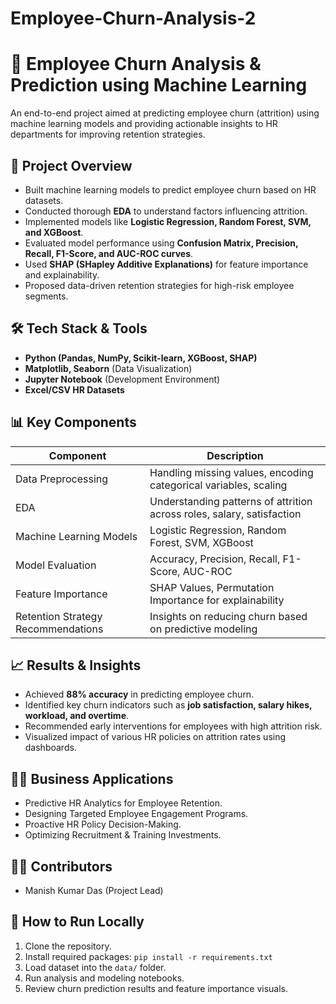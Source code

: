 # Employee-Churn-Analysis-2
# 🏢 Employee Churn Analysis & Prediction using Machine Learning

An end-to-end project aimed at predicting employee churn (attrition) using machine learning models and providing actionable insights to HR departments for improving retention strategies.

## 🚀 Project Overview
- Built machine learning models to predict employee churn based on HR datasets.
- Conducted thorough **EDA** to understand factors influencing attrition.
- Implemented models like **Logistic Regression, Random Forest, SVM, and XGBoost**.
- Evaluated model performance using **Confusion Matrix, Precision, Recall, F1-Score, and AUC-ROC curves**.
- Used **SHAP (SHapley Additive Explanations)** for feature importance and explainability.
- Proposed data-driven retention strategies for high-risk employee segments.

## 🛠️ Tech Stack & Tools
- **Python (Pandas, NumPy, Scikit-learn, XGBoost, SHAP)**
- **Matplotlib, Seaborn** (Data Visualization)
- **Jupyter Notebook** (Development Environment)
- **Excel/CSV HR Datasets**

## 📊 Key Components
| Component                             | Description                                                              |
|---------------------------------------|--------------------------------------------------------------------------|
| Data Preprocessing                    | Handling missing values, encoding categorical variables, scaling         |
| EDA                                   | Understanding patterns of attrition across roles, salary, satisfaction   |
| Machine Learning Models               | Logistic Regression, Random Forest, SVM, XGBoost                         |
| Model Evaluation                      | Accuracy, Precision, Recall, F1-Score, AUC-ROC                           |
| Feature Importance                    | SHAP Values, Permutation Importance for explainability                   |
| Retention Strategy Recommendations    | Insights on reducing churn based on predictive modeling                  |

## 📈 Results & Insights
- Achieved **88% accuracy** in predicting employee churn.
- Identified key churn indicators such as **job satisfaction, salary hikes, workload, and overtime**.
- Recommended early interventions for employees with high attrition risk.
- Visualized impact of various HR policies on attrition rates using dashboards.

## 🧑‍💼 Business Applications
- Predictive HR Analytics for Employee Retention.
- Designing Targeted Employee Engagement Programs.
- Proactive HR Policy Decision-Making.
- Optimizing Recruitment & Training Investments.

## 👨‍💻 Contributors
- Manish Kumar Das (Project Lead)

## 🏁 How to Run Locally
1. Clone the repository.
2. Install required packages: `pip install -r requirements.txt`
3. Load dataset into the `data/` folder.
4. Run analysis and modeling notebooks.
5. Review churn prediction results and feature importance visuals.
